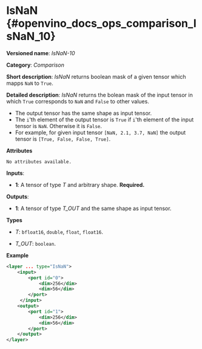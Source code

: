 # IsNaN {#openvino_docs_ops_comparison_IsNaN_10}

**Versioned name**: *IsNaN-10*

**Category**: *Comparison*

**Short description**: *IsNaN* returns boolean mask of a given tensor which mapps `NaN` to `True`.

**Detailed description**: *IsNaN* returns the bolean mask of the input tensor in which `True` corresponds to `NaN` and `False` to other values.
* The output tensor has the same shape as input tensor.
* The `i`'th element of the output tensor is `True` if  `i`'th element of the input tensor is `NaN`. Otherwise it is `False`.
* For example, for given input tensor `[NaN, 2.1, 3.7, NaN]` the output tensor is `[True, False, False, True]`.

**Attributes**

    No attributes available.

**Inputs**:

*   **1**: A tensor of type *T* and arbitrary shape. **Required.**

**Outputs**:

*   **1**: A tensor of type *T_OUT* and the same shape as input tensor.

**Types**

* *T*: `bfloat16`, `double`, `float`, `float16`.

* *T_OUT*: `boolean`.

**Example**

```xml
<layer ... type="IsNaN">
    <input>
        <port id="0">
            <dim>256</dim>
            <dim>56</dim>
        </port>
     </input>
    <output>
        <port id="1">
            <dim>256</dim>
            <dim>56</dim>
        </port>
    </output>
</layer>
```
